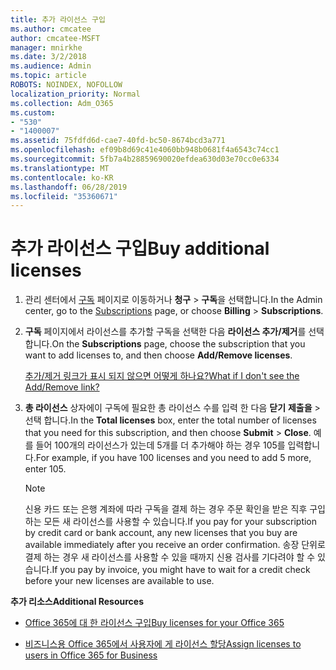 ```yaml
---
title: 추가 라이선스 구입
ms.author: cmcatee
author: cmcatee-MSFT
manager: mnirkhe
ms.date: 3/2/2018
ms.audience: Admin
ms.topic: article
ROBOTS: NOINDEX, NOFOLLOW
localization_priority: Normal
ms.collection: Adm_O365
ms.custom:
- "530"
- "1400007"
ms.assetid: 75fdfd6d-cae7-40fd-bc50-8674bcd3a771
ms.openlocfilehash: ef09b8d69c41e4060bb948b0681f4a6543c74cc1
ms.sourcegitcommit: 5fb7a4b28859690020efdea630d03e70cc0e6334
ms.translationtype: MT
ms.contentlocale: ko-KR
ms.lasthandoff: 06/28/2019
ms.locfileid: "35360671"
---
```

# <a name="buy-additional-licenses"></a><span data-ttu-id="e6ff6-102">추가 라이선스 구입</span><span class="sxs-lookup"><span data-stu-id="e6ff6-102">Buy additional licenses</span></span>

1. <span data-ttu-id="e6ff6-103">관리 센터에서 [구독](https://go.microsoft.com/fwlink/p/?linkid=842054) 페이지로 이동하거나 **청구** \> **구독**을 선택합니다.</span><span class="sxs-lookup"><span data-stu-id="e6ff6-103">In the Admin center, go to the [Subscriptions](https://go.microsoft.com/fwlink/p/?linkid=842054) page, or choose **Billing** \> **Subscriptions**.</span></span>

2. <span data-ttu-id="e6ff6-104">**구독** 페이지에서 라이선스를 추가할 구독을 선택한 다음 **라이선스 추가/제거**를 선택 합니다.</span><span class="sxs-lookup"><span data-stu-id="e6ff6-104">On the **Subscriptions** page, choose the subscription that you want to add licenses to, and then choose **Add/Remove licenses**.</span></span>

    [<span data-ttu-id="e6ff6-105">추가/제거 링크가 표시 되지 않으면 어떻게 하나요?</span><span class="sxs-lookup"><span data-stu-id="e6ff6-105">What if I don't see the Add/Remove link?</span></span>](https://support.office.com/article/36081d8d-b3fa-4948-8c34-e217bba825e1#bkmk_no_link)

3. <span data-ttu-id="e6ff6-106">**총 라이선스** 상자에이 구독에 필요한 총 라이선스 수를 입력 한 다음 **닫기** **제출을** \> 선택 합니다.</span><span class="sxs-lookup"><span data-stu-id="e6ff6-106">In the **Total licenses** box, enter the total number of licenses that you need for this subscription, and then choose **Submit** \> **Close**.</span></span> <span data-ttu-id="e6ff6-107">예를 들어 100개의 라이선스가 있는데 5개를 더 추가해야 하는 경우 105를 입력합니다.</span><span class="sxs-lookup"><span data-stu-id="e6ff6-107">For example, if you have 100 licenses and you need to add 5 more, enter 105.</span></span>

    > [!NOTE]
    > <span data-ttu-id="e6ff6-108">신용 카드 또는 은행 계좌에 따라 구독을 결제 하는 경우 주문 확인을 받은 직후 구입 하는 모든 새 라이선스를 사용할 수 있습니다.</span><span class="sxs-lookup"><span data-stu-id="e6ff6-108">If you pay for your subscription by credit card or bank account, any new licenses that you buy are available immediately after you receive an order confirmation.</span></span> <span data-ttu-id="e6ff6-109">송장 단위로 결제 하는 경우 새 라이선스를 사용할 수 있을 때까지 신용 검사를 기다려야 할 수 있습니다.</span><span class="sxs-lookup"><span data-stu-id="e6ff6-109">If you pay by invoice, you might have to wait for a credit check before your new licenses are available to use.</span></span>
  
 <span data-ttu-id="e6ff6-110">**추가 리소스**</span><span class="sxs-lookup"><span data-stu-id="e6ff6-110">**Additional Resources**</span></span>
  
- [<span data-ttu-id="e6ff6-111">Office 365에 대 한 라이선스 구입</span><span class="sxs-lookup"><span data-stu-id="e6ff6-111">Buy licenses for your Office 365</span></span>](https://support.office.com/article/36081d8d-b3fa-4948-8c34-e217bba825e1)

- [<span data-ttu-id="e6ff6-112">비즈니스용 Office 365에서 사용자에 게 라이선스 할당</span><span class="sxs-lookup"><span data-stu-id="e6ff6-112">Assign licenses to users in Office 365 for Business</span></span>](https://support.office.com/article/997596b5-4173-4627-b915-36abac6786dc)
